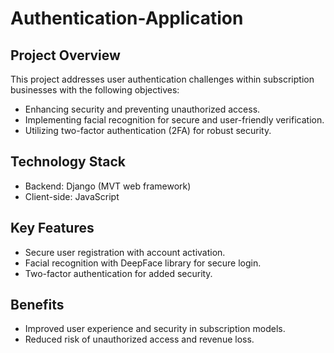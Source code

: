# Authentication-Application 

## Project Overview

This project addresses user authentication challenges within subscription businesses with the following objectives:

- Enhancing security and preventing unauthorized access.
- Implementing facial recognition for secure and user-friendly verification.
- Utilizing two-factor authentication (2FA) for robust security.

## Technology Stack

- Backend: Django (MVT web framework)
- Client-side: JavaScript

## Key Features

- Secure user registration with account activation.
- Facial recognition with DeepFace library for secure login.
- Two-factor authentication for added security.

## Benefits

- Improved user experience and security in subscription models.
- Reduced risk of unauthorized access and revenue loss.

